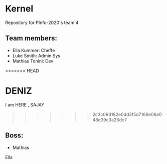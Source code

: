 # Kernel

Repository for PInfo-2020's team 4
## Team members:

- Ella Kummer:                Cheffe
- Luke Smith:                 Admin Sys
- Mathias Tonini:             Dev

<<<<<<< HEAD



DENIZ
=======
I am HERE , SAJAY
>>>>>>> 2c3c06d182e0dd3f5d7166e06e048e39c3a26dc7

## Boss:
- Mathias

Ella 
